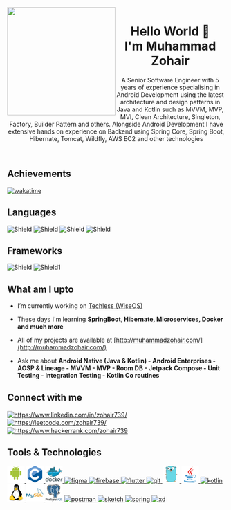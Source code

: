 
<img align="left" width="250" height="250" src="https://s3.amazonaws.com/muhammadzohair.com/portfolio/Images/AboutMe.png">
<h1 align="center">Hello World 👋 </br>I'm Muhammad Zohair</h1>
<p align="center">A Senior Software Engineer with 5 years of experience specialising in Android Development using the latest architecture and design patterns in Java and Kotlin such as MVVM, MVP, MVI, Clean Architecture, Singleton, Factory, Builder Pattern and others. Alongside Android Development I have extensive hands on experience on Backend using Spring Core, Spring Boot, Hibernate, Tomcat, Wildfly, AWS EC2 and other technologies</p>

</br>

## Achievements

[![wakatime](https://wakatime.com/badge/user/5de5631b-b254-4618-8c7b-0d11a79990f1.svg)](https://wakatime.com/@5de5631b-b254-4618-8c7b-0d11a79990f1)

## Languages

![Shield](https://img.shields.io/badge/Language-Kotlin-blue) ![Shield](https://img.shields.io/badge/Language-JAVA-brightgreen) ![Shield](https://img.shields.io/badge/Language-Go%20Lang-blue) ![Shield](https://img.shields.io/badge/Language-Markdown-bluevoilet)


## Frameworks

![Shield](https://img.shields.io/badge/Framework-Android-green) ![Shield1](https://img.shields.io/badge/Framework-Spring%20Boot-green)


## What am I upto


- I’m currently working on [Techless (WiseOS)](https://techless.com/)

- These days I'm learning **SpringBoot, Hibernate, Microservices, Docker and much more**

- All of my projects are available at [http://muhammadzohair.com/](http://muhammadzohair.com/)

- Ask me about **Android Native (Java & Kotlin) - Android Enterprises - AOSP & Lineage - MVVM - MVP - Room DB - Jetpack Compose - Unit Testing - Integration Testing - Kotlin Co routines**


## Connect with me 

<p align="left">
<a href="https://www.linkedin.com/in/zohair739/" target="blank"><img align="center" src="https://raw.githubusercontent.com/rahuldkjain/github-profile-readme-generator/master/src/images/icons/Social/linked-in-alt.svg" alt="https://www.linkedin.com/in/zohair739/" height="30" width="40" /></a>
<a href="https://leetcode.com/zohair739/" target="blank"><img align="center" src="https://raw.githubusercontent.com/rahuldkjain/github-profile-readme-generator/master/src/images/icons/Social/leet-code.svg" alt="https://leetcode.com/zohair739/" height="30" width="40" /></a>
<a href="https://www.hackerrank.com/zohair739" target="blank"><img align="center" src="https://raw.githubusercontent.com/rahuldkjain/github-profile-readme-generator/master/src/images/icons/Social/hackerearth.svg" alt="https://www.hackerrank.com/zohair739" height="30" width="40" /></a>
</p>


## Tools & Technologies

<p align="left"> <a href="https://developer.android.com" target="_blank" rel="noreferrer"> <img src="https://raw.githubusercontent.com/devicons/devicon/master/icons/android/android-original-wordmark.svg" alt="android" width="40" height="40"/> </a> <a href="https://www.cprogramming.com/" target="_blank" rel="noreferrer"> <img src="https://raw.githubusercontent.com/devicons/devicon/master/icons/c/c-original.svg" alt="c" width="40" height="40"/> </a> <a href="https://www.docker.com/" target="_blank" rel="noreferrer"> <img src="https://raw.githubusercontent.com/devicons/devicon/master/icons/docker/docker-original-wordmark.svg" alt="docker" width="40" height="40"/> </a> <a href="https://www.figma.com/" target="_blank" rel="noreferrer"> <img src="https://www.vectorlogo.zone/logos/figma/figma-icon.svg" alt="figma" width="40" height="40"/> </a> <a href="https://firebase.google.com/" target="_blank" rel="noreferrer"> <img src="https://www.vectorlogo.zone/logos/firebase/firebase-icon.svg" alt="firebase" width="40" height="40"/> </a> <a href="https://flutter.dev" target="_blank" rel="noreferrer"> <img src="https://www.vectorlogo.zone/logos/flutterio/flutterio-icon.svg" alt="flutter" width="40" height="40"/> </a> <a href="https://git-scm.com/" target="_blank" rel="noreferrer"> <img src="https://www.vectorlogo.zone/logos/git-scm/git-scm-icon.svg" alt="git" width="40" height="40"/> </a> <a href="https://golang.org" target="_blank" rel="noreferrer"> <img src="https://raw.githubusercontent.com/devicons/devicon/master/icons/go/go-original.svg" alt="go" width="40" height="40"/> </a> <a href="https://www.java.com" target="_blank" rel="noreferrer"> <img src="https://raw.githubusercontent.com/devicons/devicon/master/icons/java/java-original.svg" alt="java" width="40" height="40"/> </a> <a href="https://kotlinlang.org" target="_blank" rel="noreferrer"> <img src="https://www.vectorlogo.zone/logos/kotlinlang/kotlinlang-icon.svg" alt="kotlin" width="40" height="40"/> </a> <a href="https://www.linux.org/" target="_blank" rel="noreferrer"> <img src="https://raw.githubusercontent.com/devicons/devicon/master/icons/linux/linux-original.svg" alt="linux" width="40" height="40"/> </a> <a href="https://www.mysql.com/" target="_blank" rel="noreferrer"> <img src="https://raw.githubusercontent.com/devicons/devicon/master/icons/mysql/mysql-original-wordmark.svg" alt="mysql" width="40" height="40"/> </a> <a href="https://www.postgresql.org" target="_blank" rel="noreferrer"> <img src="https://raw.githubusercontent.com/devicons/devicon/master/icons/postgresql/postgresql-original-wordmark.svg" alt="postgresql" width="40" height="40"/> </a> <a href="https://postman.com" target="_blank" rel="noreferrer"> <img src="https://www.vectorlogo.zone/logos/getpostman/getpostman-icon.svg" alt="postman" width="40" height="40"/> </a> <a href="https://www.sketch.com/" target="_blank" rel="noreferrer"> <img src="https://www.vectorlogo.zone/logos/sketchapp/sketchapp-icon.svg" alt="sketch" width="40" height="40"/> </a> <a href="https://spring.io/" target="_blank" rel="noreferrer"> <img src="https://www.vectorlogo.zone/logos/springio/springio-icon.svg" alt="spring" width="40" height="40"/> </a> <a href="https://www.adobe.com/products/xd.html" target="_blank" rel="noreferrer"> <img src="https://cdn.worldvectorlogo.com/logos/adobe-xd.svg" alt="xd" width="40" height="40"/> </a> </p>
</br>
